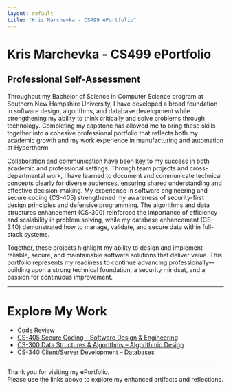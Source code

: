 ```yaml
---
layout: default
title: "Kris Marchevka - CS499 ePortfolio"
---
```


# Kris Marchevka - CS499 ePortfolio

## Professional Self-Assessment

Throughout my Bachelor of Science in Computer Science program at Southern New Hampshire University, I have developed a broad foundation in software design, algorithms, and database development while strengthening my ability to think critically and solve problems through technology. Completing my capstone has allowed me to bring these skills together into a cohesive professional portfolio that reflects both my academic growth and my work experience in manufacturing and automation at Hypertherm.

Collaboration and communication have been key to my success in both academic and professional settings. Through team projects and cross-departmental work, I have learned to document and communicate technical concepts clearly for diverse audiences, ensuring shared understanding and effective decision-making. My experience in software engineering and secure coding (CS-405) strengthened my awareness of security-first design principles and defensive programming. The algorithms and data structures enhancement (CS-300) reinforced the importance of efficiency and scalability in problem solving, while my database enhancement (CS-340) demonstrated how to manage, validate, and secure data within full-stack systems.

Together, these projects highlight my ability to design and implement reliable, secure, and maintainable software solutions that deliver value. This portfolio represents my readiness to continue advancing professionally—building upon a strong technical foundation, a security mindset, and a passion for continuous improvement.

---

# Explore My Work

- [Code Review](code-review.md)
- [CS-405 Secure Coding – Software Design & Engineering](artifact1-cs405.md)
- [CS-300 Data Structures & Algorithms – Algorithmic Design](artifact2-cs300.md)
- [CS-340 Client/Server Development – Databases](artifact3-cs340.md)

---

Thank you for visiting my ePortfolio.  
Please use the links above to explore my enhanced artifacts and reflections.
